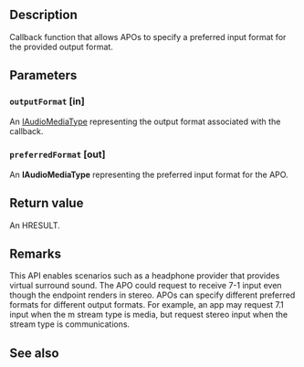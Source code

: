 ## Description

Callback function that allows APOs to specify a preferred input format for the provided output format.

## Parameters

### `outputFormat` [in]

An [IAudioMediaType](https://learn.microsoft.com/windows/win32/api/audiomediatype/nn-audiomediatype-iaudiomediatype) representing the output format associated with the callback.

### `preferredFormat` [out]

An **IAudioMediaType** representing the preferred input format for the APO.

## Return value

An HRESULT.

## Remarks

This API enables scenarios such as a headphone provider that provides virtual surround sound. The APO could request to receive 7-1 input even though the endpoint renders in stereo. APOs can specify different preferred formats for different output formats. For example, an app may request 7.1 input when the m stream type is media, but request stereo input when the stream type is communications.

## See also